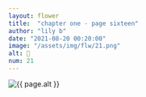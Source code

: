 ```yaml
---
layout: flower
title:  "chapter one - page sixteen"
author: "lily b"
date: "2021-08-20 00:20:00"
image: "/assets/img/flw/21.png"
alt: 🌼
num: 21
---
```


<picture>
    <source media="all and (orientation: landscape)" srcset="{{ site.baseurl }}{{ page.image }}">
    <img src="{{ site.baseurl }}{{ page.image }}" alt="{{ page.alt }}">
</picture>
